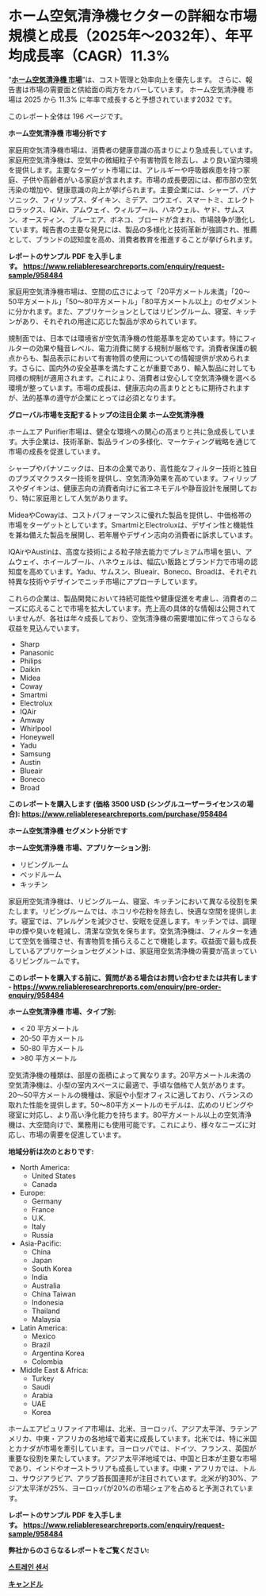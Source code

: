 <p><h1>ホーム空気清浄機セクターの詳細な市場規模と成長（2025年～2032年）、年平均成長率（CAGR）11.3%</h1></p><p>&ldquo;<strong><a href="https://www.reliableresearchreports.com/home-air-purifier-r958484?utm_campaign=107&utm_medium=9&utm_source=Github&utm_content=ia&utm_term=25022025&utm_id=home-air-purifier">ホーム空気清浄機 市場</a></strong>&rdquo;は、コスト管理と効率向上を優先します。 さらに、報告書は市場の需要面と供給面の両方をカバーしています。 ホーム空気清浄機 市場は 2025 から 11.3% に年率で成長すると予想されています2032 です。</p>
<p>このレポート全体は 196 ページです。</p>
<p><strong>ホーム空気清浄機 市場分析です</strong></p>
<p><p>家庭用空気清浄機市場は、消費者の健康意識の高まりにより急成長しています。家庭用空気清浄機は、空気中の微細粒子や有害物質を除去し、より良い室内環境を提供します。主要なターゲット市場には、アレルギーや呼吸器疾患を持つ家庭、子供や高齢者がいる家庭が含まれます。市場の成長要因には、都市部の空気汚染の増加や、健康意識の向上が挙げられます。主要企業には、シャープ、パナソニック、フィリップス、ダイキン、ミデア、コウエイ、スマートミ、エレクトロラックス、IQAir、アムウェイ、ウィルプール、ハネウェル、ヤド、サムスン、オースティン、ブルーエア、ボネコ、ブロードが含まれ、市場競争が激化しています。報告書の主要な発見には、製品の多様化と技術革新が強調され、推薦として、ブランドの認知度を高め、消費者教育を推進することが挙げられます。</p></p>
<p><strong>レポートのサンプル PDF を入手します。&nbsp;<a href="https://www.reliableresearchreports.com/enquiry/request-sample/958484?utm_campaign=107&utm_medium=9&utm_source=Github&utm_content=ia&utm_term=25022025&utm_id=home-air-purifier">https://www.reliableresearchreports.com/enquiry/request-sample/958484</a></strong></p>
<p><p>家庭用空気清浄機市場は、空間の広さによって「20平方メートル未満」「20〜50平方メートル」「50〜80平方メートル」「80平方メートル以上」のセグメントに分かれます。また、アプリケーションとしてはリビングルーム、寝室、キッチンがあり、それぞれの用途に応じた製品が求められています。</p><p>規制面では、日本では環境省が空気清浄機の性能基準を定めています。特にフィルターの効果や騒音レベル、電力消費に関する規制が厳格です。消費者保護の観点からも、製品表示において有害物質の使用についての情報提供が求められます。さらに、国内外の安全基準を満たすことが重要であり、輸入製品に対しても同様の規制が適用されます。これにより、消費者は安心して空気清浄機を選べる環境が整っています。市場の成長は、健康志向の高まりとともに期待されますが、法的基準の遵守が企業にとっては必須となります。</p></p>
<p><strong>グローバル市場を支配するトップの注目企業 ホーム空気清浄機</strong></p>
<p><p>ホームエア Purifier市場は、健全な環境への関心の高まりと共に急成長しています。大手企業は、技術革新、製品ラインの多様化、マーケティング戦略を通じて市場の成長を促進しています。</p><p>シャープやパナソニックは、日本の企業であり、高性能なフィルター技術と独自のプラズマクラスター技術を提供し、空気清浄効果を高めています。フィリップスやダイキンは、健康志向の消費者向けに省エネモデルや静音設計を展開しており、特に家庭用として人気があります。</p><p>MideaやCowayは、コストパフォーマンスに優れた製品を提供し、中価格帯の市場をターゲットとしています。SmartmiとElectroluxは、デザイン性と機能性を兼ね備えた製品を展開し、若年層やデザイン志向の消費者に訴求しています。</p><p>IQAirやAustinは、高度な技術による粒子除去能力でプレミアム市場を狙い、アムウェイ、ホイールブール、ハネウェルは、幅広い販路とブランド力で市場の認知度を高めています。Yadu、サムスン、Blueair、Boneco、Broadは、それぞれ特異な技術やデザインでニッチ市場にアプローチしています。</p><p>これらの企業は、製品開発において持続可能性や健康促進を考慮し、消費者のニーズに応えることで市場を拡大しています。売上高の具体的な情報は公開されていませんが、各社は年々成長しており、空気清浄機の需要増加に伴ってさらなる収益を見込んでいます。</p></p>
<p><ul><li>Sharp</li><li>Panasonic</li><li>Philips</li><li>Daikin</li><li>Midea</li><li>Coway</li><li>Smartmi</li><li>Electrolux</li><li>IQAir</li><li>Amway</li><li>Whirlpool</li><li>Honeywell</li><li>Yadu</li><li>Samsung</li><li>Austin</li><li>Blueair</li><li>Boneco</li><li>Broad</li></ul></p>
<p><strong>このレポートを購入します (価格 3500 USD (シングルユーザーライセンスの場合):&nbsp;<a href="https://www.reliableresearchreports.com/purchase/958484?utm_campaign=107&utm_medium=9&utm_source=Github&utm_content=ia&utm_term=25022025&utm_id=home-air-purifier">https://www.reliableresearchreports.com/purchase/958484</a></strong></p>
<p><strong>ホーム空気清浄機 セグメント分析です</strong></p>
<p><strong>ホーム空気清浄機 市場、アプリケーション別:</strong></p>
<p><ul><li>リビングルーム</li><li>ベッドルーム</li><li>キッチン</li></ul></p>
<p><p>家庭用空気清浄機は、リビングルーム、寝室、キッチンにおいて異なる役割を果たします。リビングルームでは、ホコリや花粉を除去し、快適な空間を提供します。寝室では、アレルゲンを減少させ、安眠を促進します。キッチンでは、調理中の煙や臭いを軽減し、清潔な空気を保ちます。空気清浄機は、フィルターを通じて空気を循環させ、有害物質を捕らえることで機能します。収益面で最も成長しているアプリケーションセグメントは、家庭用空気清浄機の需要が高まっているリビングルームです。</p></p>
<p><strong>このレポートを購入する前に、質問がある場合はお問い合わせまたは共有します - <a href="https://www.reliableresearchreports.com/enquiry/pre-order-enquiry/958484?utm_campaign=107&utm_medium=9&utm_source=Github&utm_content=ia&utm_term=25022025&utm_id=home-air-purifier">https://www.reliableresearchreports.com/enquiry/pre-order-enquiry/958484</a></strong></p>
<p><strong>ホーム空気清浄機 市場、タイプ別:</strong></p>
<p><ul><li>< 20 平方メートル</li><li>20-50 平方メートル</li><li>50-80 平方メートル</li><li>>80 平方メートル</li></ul></p>
<p><p>空気清浄機の種類は、部屋の面積によって異なります。20平方メートル未満の空気清浄機は、小型の室内スペースに最適で、手頃な価格で人気があります。20〜50平方メートルの機種は、家庭や小型オフィスに適しており、バランスの取れた性能を提供します。50〜80平方メートルのモデルは、広めのリビングや寝室に対応し、より高い浄化能力を持ちます。80平方メートル以上の空気清浄機は、大空間向けで、業務用にも使用可能です。これにより、様々なニーズに対応し、市場の需要を促進しています。</p></p>
<p><strong>地域分析は次のとおりです:</strong></p>
<p><ul>
    <li>
        North America:
        <ul>
            <li>United States</li>
            <li>Canada</li>
        </ul>
    </li>
    <li>
        Europe:
        <ul>
            <li>Germany</li>
            <li>France</li>
            <li>U.K.</li>
            <li>Italy</li>
            <li>Russia</li>
        </ul>
    </li>
    <li>
        Asia-Pacific:
        <ul>
            <li>China</li>
            <li>Japan</li>
            <li>South Korea</li>
            <li>India</li>
            <li>Australia</li>
            <li>China Taiwan</li>
            <li>Indonesia</li>
            <li>Thailand</li>
            <li>Malaysia</li>
        </ul>
    </li>
    <li>
        Latin America:
        <ul>
            <li>Mexico</li>
            <li>Brazil</li>
            <li>Argentina Korea</li>
            <li>Colombia</li>
        </ul>
    </li>
    <li>
        Middle East & Africa:
        <ul>
            <li>Turkey</li>
            <li>Saudi</li>
            <li>Arabia</li>
            <li>UAE</li>
            <li>Korea</li>
        </ul>
    </li>
    </ul></p>
<p><p>ホームエアピュリファイア市場は、北米、ヨーロッパ、アジア太平洋、ラテンアメリカ、中東・アフリカの各地域で着実に成長しています。北米では、特に米国とカナダが市場を牽引しています。ヨーロッパでは、ドイツ、フランス、英国が重要な役割を果たしています。アジア太平洋地域では、中国と日本が主要な市場であり、インドやオーストラリアも成長しています。中東・アフリカでは、トルコ、サウジアラビア、アラブ首長国連邦が注目されています。北米が約30%、アジア太平洋が25%、ヨーロッパが20%の市場シェアを占めると予測されています。</p></p>
<p><strong>レポートのサンプル PDF を入手します。&nbsp;<a href="https://www.reliableresearchreports.com/enquiry/request-sample/958484?utm_campaign=107&utm_medium=9&utm_source=Github&utm_content=ia&utm_term=25022025&utm_id=home-air-purifier">https://www.reliableresearchreports.com/enquiry/request-sample/958484</a></strong></p>
<p><strong></strong></p>
<p><strong></strong></p>
<p><strong></strong></p>
<p><strong></strong></p>
<p><strong>弊社からのさらなるレポートをご覧ください:</strong></p>
<p><strong><p><a href="https://github.com/laholand/Market-Research-Report-List-7/blob/main/514560640195.md?utm_campaign=107&utm_medium=9&utm_source=Github&utm_content=ia&utm_term=25022025&utm_id=home-air-purifier">스트레인 센서</a></p><p><a href="https://github.com/mohamedbakry57/Market-Research-Report-List-7/blob/main/841501139549.md?utm_campaign=107&utm_medium=9&utm_source=Github&utm_content=ia&utm_term=25022025&utm_id=home-air-purifier">キャンドル</a></p></strong></p>